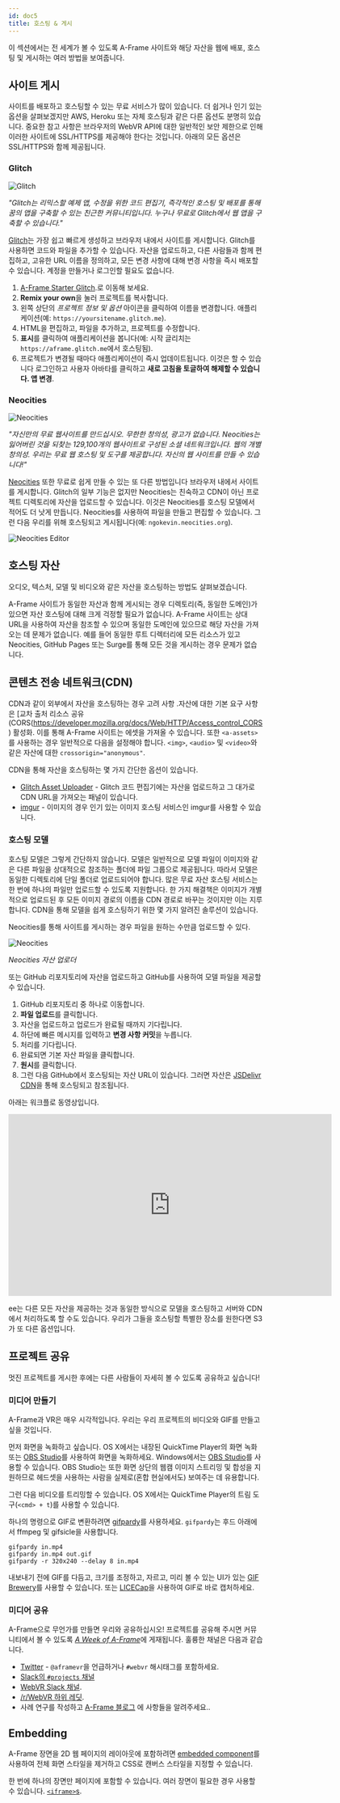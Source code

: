 ```yaml
---
id: doc5
title: 호스팅 & 게시
---
```


이 섹션에서는 전 세계가 볼 수 있도록 A-Frame 사이트와 해당 자산을 웹에 배포, 호스팅 및 게시하는 여러 방법을 보여줍니다.

<!--toc-->

## 사이트 게시

사이트를 배포하고 호스팅할 수 있는 무료 서비스가 많이 있습니다. 더 쉽거나 인기 있는 옵션을 살펴보겠지만 AWS, Heroku 또는 자체 호스팅과 같은 다른 옵션도 분명히 있습니다. 중요한 참고 사항은 브라우저의 WebVR API에 대한 일반적인 보안 제한으로 인해 이러한 사이트에 SSL/HTTPS를 제공해야 한다는 것입니다. 아래의 모든 옵션은 SSL/HTTPS와 함께 제공됩니다.

### Glitch

![Glitch](https://cloud.githubusercontent.com/assets/674727/25643449/b5ee2542-2f54-11e7-9d45-22f3aa0b208f.jpg)

*"Glitch는 리믹스할 예제 앱, 수정을 위한 코드 편집기, 즉각적인 호스팅 및 배포를 통해 꿈의 앱을 구축할 수 있는 친근한 커뮤니티입니다. 누구나 무료로 Glitch에서 웹 앱을 구축할 수 있습니다."*

[Glitch](https://glitch.com)는 가장 쉽고 빠르게 생성하고
브라우저 내에서 사이트를 게시합니다. Glitch를 사용하면 코드와 파일을 추가할 수 있습니다.
자산을 업로드하고, 다른 사람들과 함께 편집하고, 고유한 URL 이름을 정의하고, 모든 변경 사항에 대해 변경 사항을 즉시 배포할 수 있습니다. 계정을 만들거나 로그인할 필요도 없습니다.

1. [A-Frame Starter Glitch](https://glitch.com/~aframe/).로 이동해 보세요.
2. **Remix your own**을 눌러 프로젝트를 복사합니다.
3. 왼쪽 상단의 *프로젝트 정보 및 옵션* 아이콘을 클릭하여 이름을 변경합니다.
애플리케이션(예: `https://yoursitename.glitch.me`).
4. HTML을 편집하고, 파일을 추가하고, 프로젝트를 수정합니다.
5. **표시**를 클릭하여 애플리케이션을 봅니다(예: 시작 글리치는 `https://aframe.glitch.me`에서 호스팅됨).
6. 프로젝트가 변경될 때마다 애플리케이션이 즉시 업데이트됩니다. 이것은 할 수 있습니다
로그인하고 사용자 아바타를 클릭하고 **새로 고침을 토글하여 해제할 수 있습니다.
앱 변경**.

### Neocities

![Neocities](https://cloud.githubusercontent.com/assets/674727/25643397/6db47790-2f54-11e7-9eb3-ac18a1513e9f.jpg)

*"자신만의 무료 웹사이트를 만드십시오. 무한한 창의성, 광고가 없습니다. Neocities는 잃어버린 것을 되찾는 129,100개의 웹사이트로 구성된 소셜 네트워크입니다.
웹의 개별 창의성. 우리는 무료 웹 호스팅 및 도구를 제공합니다.
자신의 웹 사이트를 만들 수 있습니다!"*

[Neocities](https://neocities.org) 또한 무료로 쉽게 만들 수 있는 또 다른 방법입니다
브라우저 내에서 사이트를 게시합니다. Glitch의 일부 기능은 없지만 Neocities는 친숙하고 CDN이 아닌 프로젝트 디렉토리에 자산을 업로드할 수 있습니다. 이것은 Neocities를 호스팅 모델에서 적어도 더 낫게 만듭니다. Neocities를 사용하여 파일을 만들고 편집할 수 있습니다. 그런 다음 우리를 위해 호스팅되고 게시됩니다(예: `ngokevin.neocities.org`).

![Neocities Editor](https://cloud.githubusercontent.com/assets/674727/25643399/704cffe0-2f54-11e7-8d32-868b51407f81.jpg)

## 호스팅 자산

오디오, 텍스처, 모델 및 비디오와 같은 자산을 호스팅하는 방법도 살펴보겠습니다.

A-Frame 사이트가 동일한 자산과 함께 게시되는 경우
디렉토리(즉, 동일한 도메인)가 있으면 자산 호스팅에 대해 크게 걱정할 필요가 없습니다. A-Frame 사이트는 상대 URL을 사용하여 자산을 참조할 수 있으며 동일한 도메인에 있으므로 해당 
자산을 가져오는 데 문제가 없습니다. 예를 들어 동일한 루트 디렉터리에 모든 리소스가 있고 
Neocities, GitHub Pages 또는 Surge를 통해 모든 것을 게시하는 경우 문제가 없습니다.

## 콘텐츠 전송 네트워크(CDN)

CDN과 같이 외부에서 자산을 호스팅하는 경우 고려 사항 .자산에 대한 기본 요구 사항은 
[교차 출처 리소스 공유 (CORS(https://developer.mozilla.org/docs/Web/HTTP/Access_control_CORS) 활성화. 이를 통해 A-Frame 사이트는 에셋을 가져올 수 있습니다.
또한 `<a-assets>`를 사용하는 경우 일반적으로 다음을 설정해야 합니다.
`<img>`, `<audio>` 및 `<video>`와 같은 자산에 대한 `crossorigin="anonymous"`.

CDN을 통해 자산을 호스팅하는 몇 가지 간단한 옵션이 있습니다.

- [Glitch Asset Uploader](https://glitch.com/) - Glitch 코드 편집기에는 자산을 업로드하고 그 대가로 CDN URL을 가져오는 패널이 있습니다.
- [imgur](https://imgur.com/) - 이미지의 경우 인기 있는 이미지 호스팅 서비스인 imgur를 사용할 수 있습니다.

### 호스팅 모델

호스팅 모델은 그렇게 간단하지 않습니다. 모델은 일반적으로 모델 파일이 이미지와 같은 다른 파일을 상대적으로 참조하는 폴더에 파일 그룹으로 제공됩니다. 따라서 모델은 동일한 디렉토리에 단일 폴더로 업로드되어야 합니다. 많은 무료 자산 호스팅 서비스는 한 번에 하나의 파일만 업로드할 수 있도록 지원합니다. 한 가지 해결책은 이미지가 개별적으로 업로드된 후 모든 이미지 경로의 이름을 CDN 경로로 바꾸는 것이지만 이는 지루합니다. CDN을 통해 모델을 쉽게 호스팅하기 위한 몇 가지 알려진 솔루션이 있습니다.

Neocities를 통해 사이트를 게시하는 경우 파일을 원하는 수만큼 업로드할 수 있다.

![Neocities](https://cloud.githubusercontent.com/assets/674727/25639880/713c8266-2f42-11e7-9f2a-8e552bda80fa.jpg)

*Neocities 자산 업로더*

[jsdelivr]: https://www.jsdelivr.com/?docs=gh

또는 GitHub 리포지토리에 자산을 업로드하고 GitHub를 사용하여 모델 파일을 제공할 수 있습니다.

1. GitHub 리포지토리 중 하나로 이동합니다.
2. **파일 업로드**를 클릭합니다.
3. 자산을 업로드하고 업로드가 완료될 때까지 기다립니다.
4. 하단에 빠른 메시지를 입력하고 **변경 사항 커밋**을 누릅니다.
5. 처리를 기다립니다.
6. 완료되면 기본 자산 파일을 클릭합니다.
7. **원시**를 클릭합니다.
8. 그런 다음 GitHub에서 호스팅되는 자산 URL이 있습니다. 그러면 자산은
[JSDelivr CDN][jsdelivr]을 통해 호스팅되고 참조됩니다.

아래는 워크플로 동영상입니다.

<div><iframe src="https://www.youtube.com/embed/_D_C_oSKp9Y?ecver=2" width="640" height="360" frameborder="0"  allowfullscreen></iframe></div>

ee는 다른 모든 자산을 제공하는 것과 동일한 방식으로 모델을 호스팅하고 서버와 CDN에서 처리하도록 할 수도 있습니다. 우리가 그들을 호스팅할 특별한 장소를 원한다면 S3가 또 다른 옵션입니다.

## 프로젝트 공유

멋진 프로젝트를 게시한 후에는 다른 사람들이 자세히 볼 수 있도록 공유하고 싶습니다!

### 미디어 만들기

[gifpardy]: https://github.com/ngokevin/gifpardy
[obs]: https://obsproject.com/

A-Frame과 VR은 매우 시각적입니다. 우리는 우리 프로젝트의 비디오와 GIF를 만들고 싶을 것입니다.

먼저 화면을 녹화하고 싶습니다. OS X에서는 내장된 QuickTime Player의 화면 녹화 또는 [OBS Studio][obs]를 사용하여 화면을 녹화하세요. Windows에서는 [OBS Studio][obs]를 사용할 수 있습니다. OBS Studio는 또한 화면 상단의 웹캠 이미지 스트리밍 및 합성을 지원하므로 헤드셋을 사용하는 사람을 실제로(혼합 현실에서도) 보여주는 데 유용합니다.

그런 다음 비디오를 트리밍할 수 있습니다. OS X에서는 QuickTime Player의 트림 도구(`<cmd> + t`)를 사용할 수 있습니다.

하나의 명령으로 GIF로 변환하려면 [gifpardy][gifpardy]를 사용하세요. `gifpardy`는 후드 아래에서 ffmpeg 및 gifsicle을 사용합니다.

```
gifpardy in.mp4
gifpardy in.mp4 out.gif
gifpardy -r 320x240 --delay 8 in.mp4
```

[brewery]: https://itunes.apple.com/us/app/gif-brewery-by-gfycat-capture-make-video-gifs/id1081413713?mt=12

내보내기 전에 GIF를 다듬고, 크기를 조정하고, 자르고, 미리 볼 수 있는 UI가 있는 [GIF Brewery][brewery]를 사용할 수 있습니다. 또는 [LICECap](https://licecap.en.softonic.com/)을 사용하여 GIF로 바로 캡처하세요.

### 미디어 공유

[blog]: https://aframe.io/blog/
[reddit-webvr]: https://www.reddit.com/r/webvr
[slack-webvr]: https://webvr-slack.herokuapp.com/

A-Frame으로 무언가를 만들면 우리와 공유하십시오! 프로젝트를 공유해 주시면 커뮤니티에서 볼 수 있도록 [*A Week of A-Frame*](https://aframe.io/blog/)에 게재됩니다. 훌륭한 채널은 다음과 같습니다.

- [Twitter](https://twitter.com) - `@aframevr`을 언급하거나 `#webvr` 해시태그를 포함하세요.
- [Slack의 `#projects` 채널](http://aframevr.slackarchive.io/projects/)
- [WebVR Slack 채널][slack-webvr].
- [/r/WebVR 하위 레딧][reddit-webvr].
- 사례 연구를 작성하고 [A-Frame 블로그][blog] 에 사항들을 알려주세요..

## Embedding

A-Frame 장면을 2D 웹 페이지의 레이아웃에 포함하려면 [embedded component](../components/embedded.md)를 사용하여 전체 화면 스타일을 제거하고 CSS로 캔버스 스타일을 지정할 수 있습니다.

한 번에 하나의 장면만 페이지에 포함할 수 있습니다. 여러 장면이 필요한 경우 사용할 수 있습니다.
[`<iframe>`s](https://developer.mozilla.org/docs/Web/HTML/Element/iframe).
